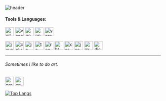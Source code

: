 <!-- ![](cat.gif) -->

<!--
**0736b/0736b** is a ✨ _special_ ✨ repository because its `README.md` (this file) appears on your GitHub profile.
![0736b's github stats](https://github-readme-stats.vercel.app/api?username=0736b)
![0736b's github stats](https://github-readme-stats.vercel.app/api?username=0736b)
![](vtec.gif) -->


<!-- ### Hi there 👋, my name is Boom --> 
<!-- ![header](https://capsule-render.vercel.app/api?type=slice&color=151515&height=75&section=header&text=Hi%20there!,%20my%20name%20is%20Boom&fontSize=21&animation=twinkling&fontColor=ffffff&fontAlign=80&rotate=5&fontAlignY=34) -->
<!-- <br>I am Computer Engineering student. -->
![header](https://capsule-render.vercel.app/api?type=transparent&color=gradient&animation=blinking&height=16&section=header&text=I%20am%20Computer%20Engineering%20student.&fontColor=000000&fontSize=16&)


#### Tools & Languages: 
[<img src='https://cdn.jsdelivr.net/npm/simple-icons@3.0.1/icons/github.svg' alt='github' height='28'>](https://github.com/0736b/)   [<img src='https://www.vectorlogo.zone/logos/visualstudio_code/visualstudio_code-icon.svg' alt='vscode' height='28'>](https://code.visualstudio.com)  [<img src='https://www.vectorlogo.zone/logos/nodejs/nodejs-icon.svg' alt='nodejs' height='28'>](https://nodejs.org/en/) [<img src='https://www.vectorlogo.zone/logos/npmjs/npmjs-ar21.svg' alt='npm' height='28'>](https://www.npmjs.com)  [<img src='https://www.vectorlogo.zone/logos/yarnpkg/yarnpkg-ar21.svg' alt='yarn' height='28'>](https://yarnpkg.com)

[<img src='https://www.vectorlogo.zone/logos/java/java-icon.svg' alt='java' height='28'>](https://www.java.com/en/)  [<img src='https://seeklogo.com/images/C/c-logo-43CE78FF9C-seeklogo.com.png' alt='cplusplus' height='28'>](https://www.cplusplus.com)  [<img src='https://upload.vectorlogo.zone/logos/javascript/images/239ec8a4-163e-4792-83b6-3f6d96911757.svg' alt='js' height='28'>](https://www.javascript.com)  [<img src='https://www.vectorlogo.zone/logos/typescriptlang/typescriptlang-icon.svg' alt='ts' height='28'>](https://www.typescriptlang.org)  [<img src='https://www.vectorlogo.zone/logos/reactjs/reactjs-icon.svg' alt='react' height='28'>](https://reactjs.org)  [<img src='https://www.vectorlogo.zone/logos/w3_html5/w3_html5-icon.svg' alt='html' height='28'>](https://en.wikipedia.org/wiki/HTML)  [<img src='https://www.vectorlogo.zone/logos/w3_css/w3_css-icon.svg' alt='css' height='28'>](https://en.wikipedia.org/wiki/CSS)  [<img src='https://www.vectorlogo.zone/logos/json/json-icon.svg' alt='json' height='28'>](https://www.json.org/json-en.html)  [<img src='https://www.vectorlogo.zone/logos/expressjs/expressjs-icon.svg' alt='express' height='28'>](https://expressjs.com)  [<img src='https://www.vectorlogo.zone/logos/js_discord/js_discord-icon.svg' alt='discordjs' height='28'>](https://discord.js.org/)<hr>
###### Sometimes I like to do art.
[<img src='https://upload.wikimedia.org/wikipedia/commons/c/cb/Processing_2021_logo.svg' alt='processing4' height='28'>](https://processing.org)  [<img src='https://storage.googleapis.com/opensea-static/Logomark/Logomark-Blue.png' alt='opensea.io' height='28'>](https://opensea.io/collection/generativeworm)  
<!-- ###### Please be patient. New Coder -->
[![Top Langs](https://github-readme-stats.vercel.app/api/top-langs/?username=0736b&layout=compact&theme=dark&hide_title=false&custom_title=Please%20be%20patient.%20New%20Coder)](https://github.com/anuraghazra/github-readme-stats)
<!-- ![reversal](https://capsule-render.vercel.app/api?type=slice&reversal=true&color=151515&height=50) -->
<!-- ![GitHub metrics](https://metrics.lecoq.io/0736b)   -->

<!-- ![Profile views](https://gpvc.arturio.dev/0736b)   -->
